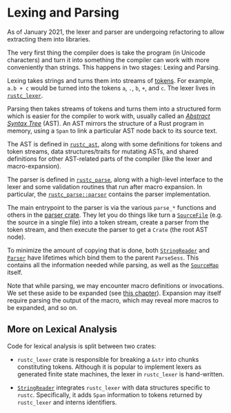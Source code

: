 # Lexing and Parsing

As of <!-- date-check --> January 2021, the lexer and parser are undergoing
refactoring to allow extracting them into libraries.

The very first thing the compiler does is take the program (in Unicode
characters) and turn it into something the compiler can work with more
conveniently than strings. This happens in two stages: Lexing and Parsing.

Lexing takes strings and turns them into streams of [tokens]. For example,
`a.b + c` would be turned into the tokens `a`, `.`, `b`, `+`, and `c`.
The lexer lives in [`rustc_lexer`][lexer].

[tokens]: https://doc.rust-lang.org/nightly/nightly-rustc/rustc_ast/token/index.html
[lexer]: https://doc.rust-lang.org/nightly/nightly-rustc/rustc_lexer/index.html

Parsing then takes streams of tokens and turns them into a structured
form which is easier for the compiler to work with, usually called an [*Abstract
Syntax Tree*][ast] (AST). An AST mirrors the structure of a Rust program in memory,
using a `Span` to link a particular AST node back to its source text.

The AST is defined in [`rustc_ast`][rustc_ast], along with some definitions for
tokens and token streams, data structures/traits for mutating ASTs, and shared
definitions for other AST-related parts of the compiler (like the lexer and
macro-expansion).

The parser is defined in [`rustc_parse`][rustc_parse], along with a
high-level interface to the lexer and some validation routines that run after
macro expansion. In particular, the [`rustc_parse::parser`][parser] contains
the parser implementation.

The main entrypoint to the parser is via the various `parse_*` functions and others in the
[parser crate][parser_lib]. They let you do things like turn a [`SourceFile`][sourcefile]
(e.g. the source in a single file) into a token stream, create a parser from
the token stream, and then execute the parser to get a `Crate` (the root AST
node).

To minimize the amount of copying that is done,
both [`StringReader`] and [`Parser`] have lifetimes which bind them to the parent `ParseSess`.
This contains all the information needed while parsing,
as well as the [`SourceMap`] itself.

Note that while parsing, we may encounter macro definitions or invocations. We
set these aside to be expanded (see [this chapter](./macro-expansion.md)).
Expansion may itself require parsing the output of the macro, which may reveal
more macros to be expanded, and so on.

## More on Lexical Analysis

Code for lexical analysis is split between two crates:

- `rustc_lexer` crate is responsible for breaking a `&str` into chunks
  constituting tokens. Although it is popular to implement lexers as generated
  finite state machines, the lexer in `rustc_lexer` is hand-written.

- [`StringReader`] integrates `rustc_lexer` with data structures specific to `rustc`.
  Specifically,
  it adds `Span` information to tokens returned by `rustc_lexer` and interns identifiers.

[rustc_ast]: https://doc.rust-lang.org/nightly/nightly-rustc/rustc_ast/index.html
[rustc_errors]: https://doc.rust-lang.org/nightly/nightly-rustc/rustc_errors/index.html
[ast]: https://en.wikipedia.org/wiki/Abstract_syntax_tree
[`SourceMap`]: https://doc.rust-lang.org/nightly/nightly-rustc/rustc_span/source_map/struct.SourceMap.html
[ast module]: https://doc.rust-lang.org/nightly/nightly-rustc/rustc_ast/ast/index.html
[rustc_parse]: https://doc.rust-lang.org/nightly/nightly-rustc/rustc_parse/index.html
[parser_lib]: https://doc.rust-lang.org/nightly/nightly-rustc/rustc_parse/index.html
[parser]: https://doc.rust-lang.org/nightly/nightly-rustc/rustc_parse/parser/index.html
[`Parser`]: https://doc.rust-lang.org/nightly/nightly-rustc/rustc_parse/parser/struct.Parser.html
[`StringReader`]: https://doc.rust-lang.org/nightly/nightly-rustc/rustc_parse/lexer/struct.StringReader.html
[visit module]: https://doc.rust-lang.org/nightly/nightly-rustc/rustc_ast/visit/index.html
[sourcefile]: https://doc.rust-lang.org/nightly/nightly-rustc/rustc_span/struct.SourceFile.html
